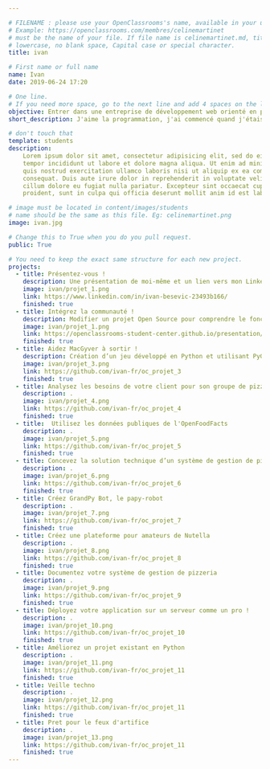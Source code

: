 ```yaml
---

# FILENAME : please use your OpenClassrooms's name, available in your url.
# Example: https://openclassrooms.com/membres/celinemartinet
# must be the name of your file. If file name is celinemartinet.md, title is celinemartinet.
# lowercase, no blank space, Capital case or special character.
title: ivan

# First name or full name
name: Ivan
date: 2019-06-24 17:20

# One line.
# If you need more space, go to the next line and add 4 spaces on the left, as in 'description'.
objective: Entrer dans une entreprise de développement web orienté en python.
short_description: J'aime la programmation, j'ai commencé quand j'étais assez jeune.

# don't touch that
template: students
description:
    Lorem ipsum dolor sit amet, consectetur adipisicing elit, sed do eiusmod
    tempor incididunt ut labore et dolore magna aliqua. Ut enim ad minim veniam,
    quis nostrud exercitation ullamco laboris nisi ut aliquip ex ea commodo
    consequat. Duis aute irure dolor in reprehenderit in voluptate velit esse
    cillum dolore eu fugiat nulla pariatur. Excepteur sint occaecat cupidatat non
    proident, sunt in culpa qui officia deserunt mollit anim id est laborum.

# image must be located in content/images/students
# name should be the same as this file. Eg: celinemartinet.png
image: ivan.jpg

# Change this to True when you do you pull request.
public: True

# You need to keep the exact same structure for each new project.
projects:
  - title: Présentez-vous !
    description: Une présentation de moi-même et un lien vers mon LinkedIn.
    image: ivan/projet_1.png
    link: https://www.linkedin.com/in/ivan-besevic-23493b166/
    finished: true
  - title: Intégrez la communauté !
    description: Modifier un projet Open Source pour comprendre le fonctionnement de Git, de Github et des pull requests. 
    image: ivan/projet_1.png
    link: https://openclassrooms-student-center.github.io/presentation/students/ivan.html
    finished: true
  - title: Aidez MacGyver à sortir !
    description: Création d’un jeu développé en Python et utilisant PyGame.
    image: ivan/projet_3.png
    link: https://github.com/ivan-fr/oc_projet_3
    finished: true
  - title: Analysez les besoins de votre client pour son groupe de pizzerias
    description: .
    image: ivan/projet_4.png
    link: https://github.com/ivan-fr/oc_projet_4
    finished: true
  - title: 	Utilisez les données publiques de l'OpenFoodFacts
    description: .
    image: ivan/projet_5.png
    link: https://github.com/ivan-fr/oc_projet_5
    finished: true
  - title: Concevez la solution technique d’un système de gestion de pizzeria
    description: .
    image: ivan/projet_6.png
    link: https://github.com/ivan-fr/oc_projet_6
    finished: true
  - title: Créez GrandPy Bot, le papy-robot
    description: .
    image: ivan/projet_7.png
    link: https://github.com/ivan-fr/oc_projet_7
    finished: true
  - title: Créez une plateforme pour amateurs de Nutella
    description: .
    image: ivan/projet_8.png
    link: https://github.com/ivan-fr/oc_projet_8
    finished: true
  - title: Documentez votre système de gestion de pizzeria
    description: .
    image: ivan/projet_9.png
    link: https://github.com/ivan-fr/oc_projet_9
    finished: true
  - title: Déployez votre application sur un serveur comme un pro !
    description: .
    image: ivan/projet_10.png
    link: https://github.com/ivan-fr/oc_projet_10
    finished: true
  - title: Améliorez un projet existant en Python
    description: .
    image: ivan/projet_11.png
    link: https://github.com/ivan-fr/oc_projet_11
    finished: true
  - title: Veille techno
    description: .
    image: ivan/projet_12.png
    link: https://github.com/ivan-fr/oc_projet_11
    finished: true
  - title: Pret pour le feux d'artifice
    description: .
    image: ivan/projet_13.png
    link: https://github.com/ivan-fr/oc_projet_11
    finished: true
---
```

